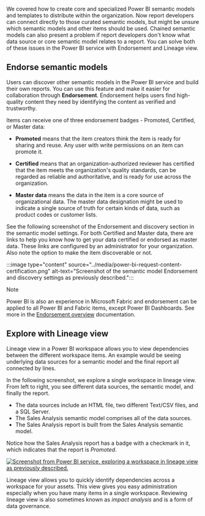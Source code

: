 We covered how to create core and specialized Power BI semantic models and templates to distribute within the organization. Now report developers can connect directly to those curated semantic models, but might be unsure which semantic models and other items should be used. Chained semantic models can also present a problem if report developers don't know what data source or core semantic model relates to a report. You can solve both of these issues in the Power BI service with Endorsement and Lineage view.

## Endorse semantic models

Users can discover other semantic models in the Power BI service and build their own reports. You can use this feature and make it easier for collaboration through **Endorsement**. Endorsement helps users find high-quality content they need by identifying the content as verified and trustworthy.

Items can receive one of three endorsement badges - Promoted, Certified, or Master data:

- **Promoted** means that the item creators think the item is ready for sharing and reuse. Any user with write permissions on an item can promote it.

- **Certified** means that an organization-authorized reviewer has certified that the item meets the organization's quality standards, can be regarded as reliable and authoritative, and is ready for use across the organization.

- **Master data** means the data in the item is a core source of organizational data. The master data designation might be used to indicate a single source of truth for certain kinds of data, such as product codes or customer lists.

See the following screenshot of the Endorsement and discovery section in the semantic model settings. For both Certified and Master data, there are links to help you know how to get your data certified or endorsed as master data. These links are configured by an administrator for your organization. Also note the option to make the item discoverable or not.

:::image type="content" source="../media/power-bi-request-content-certification.png" alt-text="Screenshot of the semantic model Endorsement and discovery settings as previously described.":::

> [!NOTE]
> Power BI is also an experience in Microsoft Fabric and endorsement can be applied to all Power BI and Fabric items, except Power BI Dashboards. See more in the [Endorsement overview](/fabric/governance/endorsement-overview) documentation.

## Explore with Lineage view

Lineage view in a Power BI workspace allows you to view dependencies between the different workspace items. An example would be seeing underlying data sources for a semantic model and the final report all connected by lines.

In the following screenshot, we explore a single workspace in lineage view. From left to right, you see different data sources, the semantic model, and finally the report.

- The data sources include an HTML file, two different Text/CSV files, and a SQL Server.
- The Sales Analysis semantic model comprises all of the data sources.
- The Sales Analysis report is built from the Sales Analysis semantic model.

Notice how the Sales Analysis report has a badge with a checkmark in it, which indicates that the report is *Promoted*.

[![Screenshot from Power BI service, exploring a workspace in lineage view as previously described.](../media/workspace-lineage-assets.png)](../media/workspace-lineage-assets.png#lightbox)

Lineage view allows you to quickly identify dependencies across a workspace for your assets. This view gives you easy administration especially when you have many items in a single workspace. Reviewing lineage view is also sometimes known as *impact analysis* and is a form of data governance.
